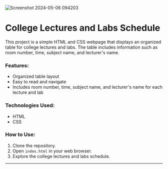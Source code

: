 ![Screenshot 2024-05-06 094203](https://github.com/NermeenKamal/College_Table/assets/114883845/81e60329-a79f-4f0e-85d8-41342fd6e77b)


# College Lectures and Labs Schedule

This project is a simple HTML and CSS webpage that displays an organized table for college lectures and labs. The table includes information such as room number, time, subject name, and lecturer's name.

### Features:
- Organized table layout
- Easy to read and navigate
- Includes room number, time, subject name, and lecturer's name for each lecture and lab

### Technologies Used:
- HTML
- CSS

### How to Use:
1. Clone the repository.
2. Open `index.html` in your web browser.
3. Explore the college lectures and labs schedule.

---
